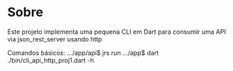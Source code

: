# Sobre

Este projeto implementa uma pequena CLI em Dart para consumir uma API via json_rest_server usando http

Comandos básicos:
.../app/api$ jrs run
.../app$ dart ./bin/cli_api_http_proj1.dart -h